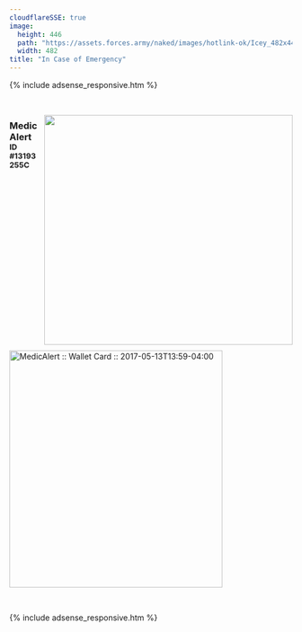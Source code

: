 ```yaml
---
cloudflareSSE: true
image:
  height: 446
  path: "https://assets.forces.army/naked/images/hotlink-ok/Icey_482x446.png"
  width: 482
title: "In Case of Emergency"
---
```


{% include adsense_responsive.htm %}
<p>
  &nbsp;
</p>
<img
  alt="" height="409" src="{{ site.uri.assets }}/naked/images/Icey_442x409.png" style="border: 0px; float: right; margin-bottom: 10px; margin-left: 10px;"
  width="442" />
<h3 id="medicalert">
  MedicAlert&nbsp; <sup>ID #13193255C</sup>
</h3>
<p>
  <a
    href="{{ site.uri.assets }}/naked/images/MedicAlert_2017-05-13_13-59_684x761.png" rel="me" target="_blank"
    title="MedicAlert :: Wallet Card :: 2017-05-13T13:59-04:00">
    <img
      alt="MedicAlert :: Wallet Card :: 2017-05-13T13:59-04:00" height="422" src="{{ site.uri.assets }}/naked/images/MedicAlert_2017-05-13_13-59_379x422.png"
      style="border: 0px;" width="379" />
  </a>
</p>
<p>
  &nbsp;
</p>
{% include adsense_responsive.htm %}

